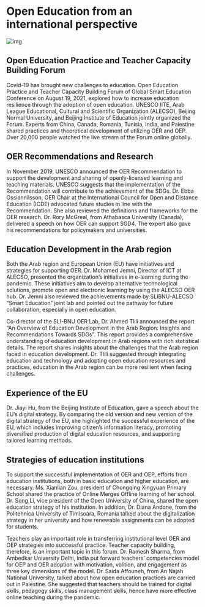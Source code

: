 # Open Education from an international perspective

![img](https://iite.unesco.org/wp-content/uploads/2021/08/OEP-and-Teacher-Capacity-Building-Forum-800x506.jpg)

## Open Education Practice and Teacher Capacity Building Forum

Covid-19 has brought new challenges to education. Open Education Practice and Teacher Capacity Building Forum of Global Smart Education Conference on August 19, 2021, explored how to increase education resilience through the adoption of open education. UNESCO IITE, Arab League Educational, Cultural and Scientific Organization (ALECSO), Beijing Normal University, and Beijing Institute of Education jointly organized the Forum. Experts from China, Canada, Romania, Tunisia, India, and Palestine shared practices and theoretical development of utilizing OER and OEP. Over 20,000 people watched the live stream of the Forum online globally.

## OER Recommendations and Research

In November 2019, UNESCO announced the OER Recommendation to support the development and sharing of openly-licensed learning and teaching materials. UNESCO suggests that the implementation of the Recommendation will contribute to the achievement of the SDGs. Dr. Ebba Ossiannilsson, OER Chair at the International Council for Open and Distance Education (ICDE) advocated future studies in line with the Recommendation. She also reviewed the definitions and frameworks for the OER research. Dr. Rory McGreal, from Athabasca University (Canada), delivered a speech on how OER can support SGD4. The expert also gave his recommendations for policymakers and universities.

## Education Development in the Arab region

Both the Arab region and European Union (EU) have initiatives and strategies for supporting OER. Dr. Mohamed Jemni, Director of ICT at ALECSO, presented the organization’s initiatives in e-learning during the pandemic. These initiatives aim to develop alternative technological solutions, promote open and electronic learning by using the ALECSO OER hub. Dr. Jemni also reviewed the achievements made by SLIBNU-ALECSO “Smart Education” joint lab and pointed out the pathway for future collaboration, especially in open education.

Co-director of the SLI-BNU OER Lab, Dr. Ahmed Tlili announced the report “An Overview of Education Development in the Arab Region: Insights and Recommendations Towards SDGs”. This report provides a comprehensive understanding of education development in Arab regions with rich statistical details. The report shares insights about the challenges that the Arab region faced in education development. Dr. Tlili suggested through integrating education and technology and adopting open education resources and practices, education in the Arab region can be more resilient when facing challenges.

## Experience of the EU

Dr. Jiayi Hu, from the Beijing Institute of Education, gave a speech about the EU’s digital strategy. By comparing the old version and new version of the digital strategy of the EU, she highlighted the successful experience of the EU, which includes improving citizen’s information literacy, promoting diversified production of digital education resources, and supporting tailored learning methods.

## Strategies of education institutions

To support the successful implementation of OER and OEP, efforts from education institutions, both in basic education and higher education, are necessary. Ms. Xianlian Zou, president of Chongqing Xingyuan Primary School shared the practice of Online Merges Offline learning of her school.  Dr. Song Li, vice president of the Open University of China, shared the open education strategy of his institution. In addition, Dr. Diana Andone, from the Politehnica University of Timisoara, Romania talked about the digitalization strategy in her university and how renewable assignments can be adopted for students.

Teachers play an important role in transferring institutional level OER and OEP strategies into successful practice. Teacher capacity building, therefore, is an important topic in this forum. Dr. Ramesh Sharma, from Ambedkar University Delhi, India put forward teachers’ competencies model for OEP and OER adoption with motivation, volition, and engagement as three key dimensions of the model. Dr. Saida Affouneh, from An Najah National University, talked about how open education practices are carried out in Palestine. She suggested that teachers should be trained for digital skills, pedagogy skills, class management skills, hence have more effective online teaching during the pandemic.